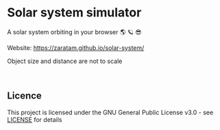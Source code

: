 # Solar system simulator

A solar system orbiting in your browser 🌎 🪐 😎

Website: https://zaratam.github.io/solar-system/

Object size and distance are not to scale

<br>

## Licence

This project is licensed under the GNU General Public License v3.0 - see [LICENSE](https://github.com/ZaraTam/solar-system/blob/master/LICENSE) for details
